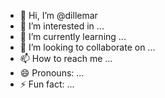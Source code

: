 - 👋 Hi, I’m @dillemar
- 👀 I’m interested in ...
- 🌱 I’m currently learning ...
- 💞️ I’m looking to collaborate on ...
- 📫 How to reach me ...
- 😄 Pronouns: ...
- ⚡ Fun fact: ...

<!---
dillemar/dillemar is a ✨ special ✨ repository because its `README.md` (this file) appears on your GitHub profile.
You can click the Preview link to take a look at your changes.
--->
